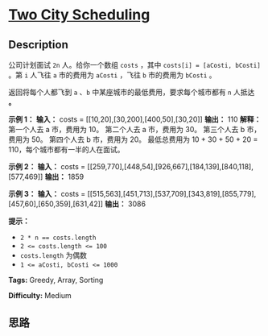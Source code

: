 # [Two City Scheduling][title]

## Description

公司计划面试 `2n` 人。给你一个数组 `costs` ，其中 `costs[i] = [aCosti, bCosti]` 。第 `i` 人飞往 `a`
市的费用为 `aCosti` ，飞往 `b` 市的费用为 `bCosti` 。

返回将每个人都飞到 `a` 、`b` 中某座城市的最低费用，要求每个城市都有 `n` 人抵达 **。**

**示例 1：**
            **输入：** costs = [[10,20],[30,200],[400,50],[30,20]]    **输出：** 110    **解释：**    第一个人去 a 市，费用为 10。    第二个人去 a 市，费用为 30。    第三个人去 b 市，费用为 50。    第四个人去 b 市，费用为 20。        最低总费用为 10 + 30 + 50 + 20 = 110，每个城市都有一半的人在面试。    

**示例 2：**
            **输入：** costs = [[259,770],[448,54],[926,667],[184,139],[840,118],[577,469]]    **输出：** 1859    

**示例 3：**
            **输入：** costs = [[515,563],[451,713],[537,709],[343,819],[855,779],[457,60],[650,359],[631,42]]    **输出：** 3086    

**提示：**

  * `2 * n == costs.length`
  * `2 <= costs.length <= 100`
  * `costs.length` 为偶数
  * `1 <= aCosti, bCosti <= 1000`


**Tags:** Greedy, Array, Sorting

**Difficulty:** Medium

## 思路

[title]: https://leetcode-cn.com/problems/two-city-scheduling
